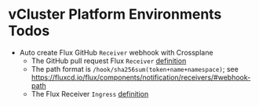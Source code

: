 # vCluster Platform Environments Todos

- Auto create Flux GitHub `Receiver` webhook with Crossplane
  - The GitHub pull request Flux `Receiver` [definition](vcluster-gitops/argocd/flux/pull-request-environments/pr-github-receiver.yaml)
  - The path format is `/hook/sha256sum(token+name+namespace)`; see https://fluxcd.io/flux/components/notification/receivers/#webhook-path
  - The Flux Receiver `Ingress` [definition](vcluster-gitops/argocd/flux/manifests/flux-notification-ingress.yaml)
